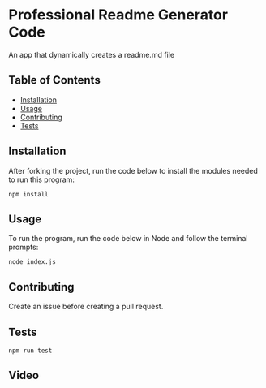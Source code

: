 # Professional Readme Generator Code


An app that dynamically creates a readme.md file

## Table of Contents
 * [Installation](#installation)
  * [Usage](#usage)
  * [Contributing](#contributing)
  * [Tests](#tests)
 

<a name="installation"/>

## Installation
After forking the project, run the code below to install the modules needed to run this program:

```
npm install
```

<a name="usage"/>

## Usage

To run the program, run the code below in Node and follow the terminal prompts:

```
node index.js
```
<a name="demo"/>



<a name="license"/>


<a name="Contributing"/>

## Contributing
Create an issue before creating a pull request.

<a name="tests"/>

## Tests

```
npm run test
```

<a name="questions"/>


##  Video

